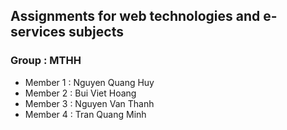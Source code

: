 ## Assignments for web technologies and e-services subjects
### Group : MTHH
- Member 1 : Nguyen Quang Huy
- Member 2 : Bui Viet Hoang
- Member 3 : Nguyen Van Thanh
- Member 4 : Tran Quang Minh
